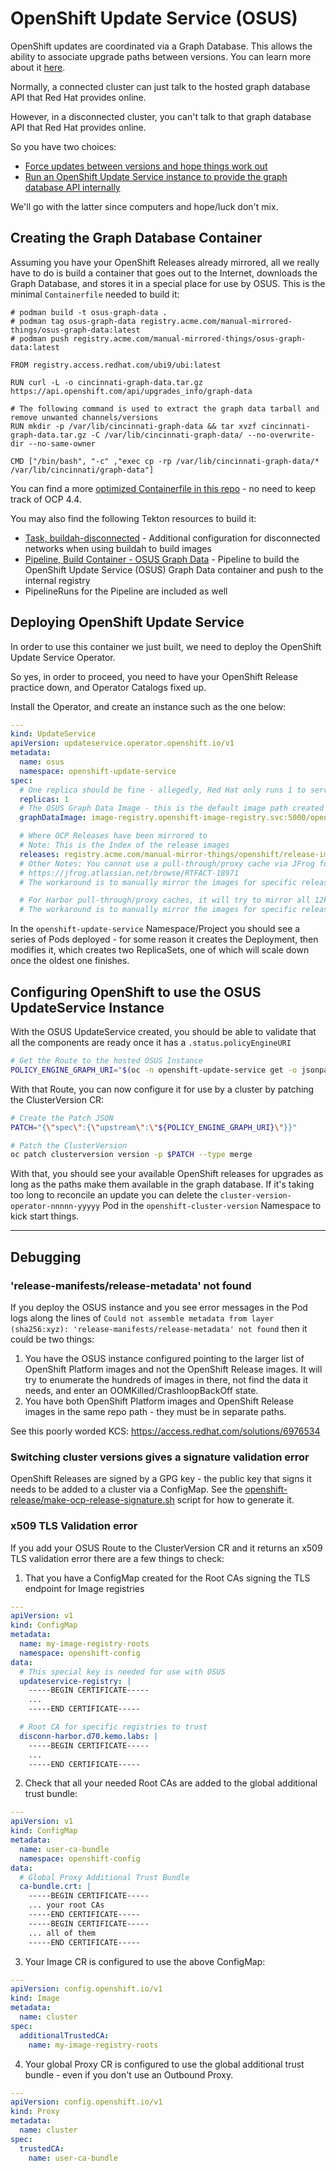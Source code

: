 # OpenShift Update Service (OSUS)

OpenShift updates are coordinated via a Graph Database.  This allows the ability to associate upgrade paths between versions.  You can learn more about it [here](https://docs.redhat.com/en/documentation/openshift_container_platform/4.18/html/disconnected_environments/updating-a-cluster-in-a-disconnected-environment#updating-disconnected-cluster-osus).

Normally, a connected cluster can just talk to the hosted graph database API that Red Hat provides online.

However, in a disconnected cluster, you can't talk to that graph database API that Red Hat provides online.

So you have two choices:

- [Force updates between versions and hope things work out](https://docs.redhat.com/en/documentation/openshift_container_platform/4.18/html/disconnected_environments/updating-a-cluster-in-a-disconnected-environment#updating-disconnected-cluster)
- [Run an OpenShift Update Service instance to provide the graph database API internally](https://docs.redhat.com/en/documentation/openshift_container_platform/4.18/html/disconnected_environments/updating-a-cluster-in-a-disconnected-environment#updating-disconnected-cluster-osus)

We'll go with the latter since computers and hope/luck don't mix.

## Creating the Graph Database Container

Assuming you have your OpenShift Releases already mirrored, all we really have to do is build a container that goes out to the Internet, downloads the Graph Database, and stores it in a special place for use by OSUS.  This is the minimal `Containerfile` needed to build it:

```
# podman build -t osus-graph-data .
# podman tag osus-graph-data registry.acme.com/manual-mirrored-things/osus-graph-data:latest
# podman push registry.acme.com/manual-mirrored-things/osus-graph-data:latest

FROM registry.access.redhat.com/ubi9/ubi:latest

RUN curl -L -o cincinnati-graph-data.tar.gz https://api.openshift.com/api/upgrades_info/graph-data

# The following command is used to extract the graph data tarball and remove unwanted channels/versions
RUN mkdir -p /var/lib/cincinnati-graph-data && tar xvzf cincinnati-graph-data.tar.gz -C /var/lib/cincinnati-graph-data/ --no-overwrite-dir --no-same-owner

CMD ["/bin/bash", "-c" ,"exec cp -rp /var/lib/cincinnati-graph-data/* /var/lib/cincinnati/graph-data"]
```

You can find a more [optimized Containerfile in this repo](./Containerfile) - no need to keep track of OCP 4.4.

You may also find the following Tekton resources to build it:

- [Task, buildah-disconnected](../tekton/tasks/buildah-disconnected.yml) - Additional configuration for disconnected networks when using buildah to build images
- [Pipeline, Build Container - OSUS Graph Data](../tekton/pipelines/build-container-osus-graph-data.yml) - Pipeline to build the OpenShift Update Service (OSUS) Graph Data container and push to the internal registry
- PipelineRuns for the Pipeline are included as well

## Deploying OpenShift Update Service

In order to use this container we just built, we need to deploy the OpenShift Update Service Operator.

So yes, in order to proceed, you need to have your OpenShift Release practice down, and Operator Catalogs fixed up.

Install the Operator, and create an instance such as the one below:

```yaml
---
kind: UpdateService
apiVersion: updateservice.operator.openshift.io/v1
metadata:
  name: osus
  namespace: openshift-update-service
spec:
  # One replica should be fine - allegedly, Red Hat only runs 1 to serve the global connected fleet
  replicas: 1
  # The OSUS Graph Data Image - this is the default image path created by the included Tekton Pipeline
  graphDataImage: image-registry.openshift-image-registry.svc:5000/openshift-update-service/osus-graph-data:latest

  # Where OCP Releases have been mirrored to
  # Note: This is the Index of the release images
  releases: registry.acme.com/manual-mirror-things/openshift/release-images
  # Other Notes: You cannot use a pull-through/proxy cache via JFrog for this.  There is a bug with enumerating the 12k+ images in the repo.
  # https://jfrog.atlassian.net/browse/RTFACT-18971
  # The workaround is to manually mirror the images for specific releases you want to upgrade to.

  # For Harbor pull-through/proxy caches, it will try to mirror all 12k+ images in the upstream repo.  You don't want this.
  # The workaround is to manually mirror the images for specific releases you want to upgrade to.
```

In the `openshift-update-service` Namespace/Project you should see a series of Pods deployed - for some reason it creates the Deployment, then modifies it, which creates two ReplicaSets, one of which will scale down once the oldest one finishes.

## Configuring OpenShift to use the OSUS UpdateService Instance

With the OSUS UpdateService created, you should be able to validate that all the components are ready once it has a `.status.policyEngineURI`

```bash
# Get the Route to the hosted OSUS Instance
POLICY_ENGINE_GRAPH_URI="$(oc -n openshift-update-service get -o jsonpath='{.status.policyEngineURI}/api/upgrades_info/v1/graph{"\n"}' updateservice osus)"
```

With that Route, you can now configure it for use by a cluster by patching the ClusterVersion CR:

```bash
# Create the Patch JSON
PATCH="{\"spec\":{\"upstream\":\"${POLICY_ENGINE_GRAPH_URI}\"}}"

# Patch the ClusterVersion
oc patch clusterversion version -p $PATCH --type merge
```

With that, you should see your available OpenShift releases for upgrades as long as the paths make them available in the graph database.  If it's taking too long to reconcile an update you can delete the `cluster-version-operator-nnnnn-yyyyy` Pod in the `openshift-cluster-version` Namespace to kick start things.

---

## Debugging

### 'release-manifests/release-metadata' not found

If you deploy the OSUS instance and you see error messages in the Pod logs along the lines of `Could not assemble metadata from layer (sha256:xyz): 'release-manifests/release-metadata' not found` then it could be two things:

1. You have the OSUS instance configured pointing to the larger list of OpenShift Platform images and not the OpenShift Release images.  It will try to enumerate the hundreds of images in there, not find the data it needs, and enter an OOMKilled/CrashloopBackOff state.
2. You have both OpenShift Platform images and OpenShift Release images in the same repo path - they must be in separate paths.

See this poorly worded KCS: https://access.redhat.com/solutions/6976534

### Switching cluster versions gives a signature validation error

OpenShift Releases are signed by a GPG key - the public key that signs it needs to be added to a cluster via a ConfigMap.  See the [openshift-release/make-ocp-release-signature.sh](../openshift-release/make-ocp-release-signature.sh) script for how to generate it.

### x509 TLS Validation error

If you add your OSUS Route to the ClusterVersion CR and it returns an x509 TLS validation error there are a few things to check:

1. That you have a ConfigMap created for the Root CAs signing the TLS endpoint for Image registries

```yaml
---
apiVersion: v1
kind: ConfigMap
metadata:
  name: my-image-registry-roots
  namespace: openshift-config
data:
  # This special key is needed for use with OSUS
  updateservice-registry: |
    -----BEGIN CERTIFICATE-----
    ...
    -----END CERTIFICATE-----

  # Root CA for specific registries to trust
  disconn-harbor.d70.kemo.labs: |
    -----BEGIN CERTIFICATE-----
    ...
    -----END CERTIFICATE-----

```

2. Check that all your needed Root CAs are added to the global additional trust bundle:

```yaml
---
apiVersion: v1
kind: ConfigMap
metadata:
  name: user-ca-bundle
  namespace: openshift-config
data:
  # Global Proxy Additional Trust Bundle
  ca-bundle.crt: |
    -----BEGIN CERTIFICATE-----
    ... your root CAs
    -----END CERTIFICATE-----
    -----BEGIN CERTIFICATE-----
    ... all of them
    -----END CERTIFICATE-----
```

3. Your Image CR is configured to use the above ConfigMap:

```yaml
---
apiVersion: config.openshift.io/v1
kind: Image
metadata:
  name: cluster
spec:
  additionalTrustedCA:
    name: my-image-registry-roots
```

4. Your global Proxy CR is configured to use the global additional trust bundle - even if you don't use an Outbound Proxy.

```yaml
---
apiVersion: config.openshift.io/v1
kind: Proxy
metadata:
  name: cluster
spec:
  trustedCA:
    name: user-ca-bundle
```